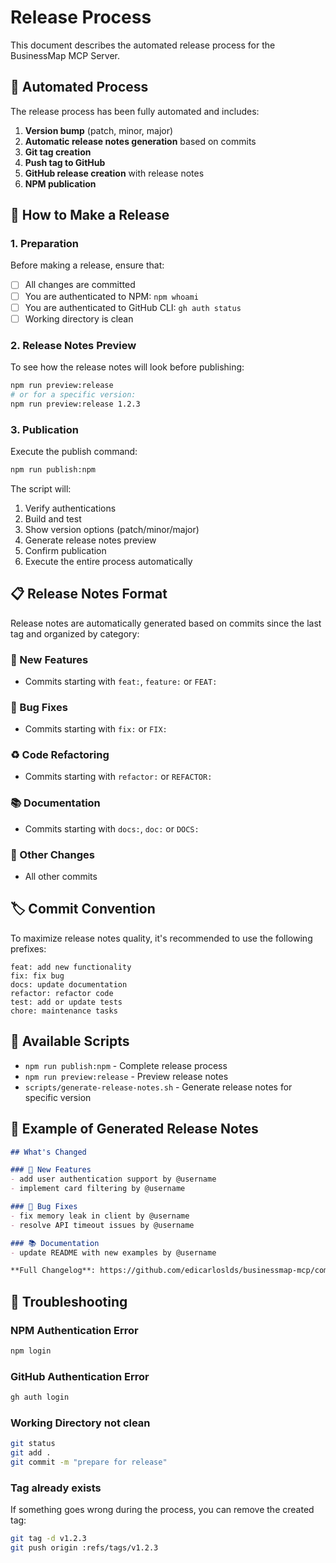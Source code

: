# Release Process

This document describes the automated release process for the BusinessMap MCP Server.

## 🚀 Automated Process

The release process has been fully automated and includes:

1. **Version bump** (patch, minor, major)
2. **Automatic release notes generation** based on commits
3. **Git tag creation**
4. **Push tag to GitHub**
5. **GitHub release creation** with release notes
6. **NPM publication**

## 📝 How to Make a Release

### 1. Preparation

Before making a release, ensure that:

- [ ] All changes are committed
- [ ] You are authenticated to NPM: `npm whoami`
- [ ] You are authenticated to GitHub CLI: `gh auth status`
- [ ] Working directory is clean

### 2. Release Notes Preview

To see how the release notes will look before publishing:

```bash
npm run preview:release
# or for a specific version:
npm run preview:release 1.2.3
```

### 3. Publication

Execute the publish command:

```bash
npm run publish:npm
```

The script will:

1. Verify authentications
2. Build and test
3. Show version options (patch/minor/major)
4. Generate release notes preview
5. Confirm publication
6. Execute the entire process automatically

## 📋 Release Notes Format

Release notes are automatically generated based on commits since the last tag and organized by category:

### 🚀 New Features
- Commits starting with `feat:`, `feature:` or `FEAT:`

### 🐛 Bug Fixes  
- Commits starting with `fix:` or `FIX:`

### ♻️ Code Refactoring
- Commits starting with `refactor:` or `REFACTOR:`

### 📚 Documentation
- Commits starting with `docs:`, `doc:` or `DOCS:`

### 🔧 Other Changes
- All other commits

## 🏷️ Commit Convention

To maximize release notes quality, it's recommended to use the following prefixes:

```
feat: add new functionality
fix: fix bug
docs: update documentation
refactor: refactor code
test: add or update tests
chore: maintenance tasks
```

## 🔧 Available Scripts

- `npm run publish:npm` - Complete release process
- `npm run preview:release` - Preview release notes
- `scripts/generate-release-notes.sh` - Generate release notes for specific version

## 🎯 Example of Generated Release Notes

```markdown
## What's Changed

### 🚀 New Features
- add user authentication support by @username
- implement card filtering by @username

### 🐛 Bug Fixes
- fix memory leak in client by @username
- resolve API timeout issues by @username

### 📚 Documentation
- update README with new examples by @username

**Full Changelog**: https://github.com/edicarloslds/businessmap-mcp/compare/v1.0.0...v1.1.0
```

## 🚨 Troubleshooting

### NPM Authentication Error
```bash
npm login
```

### GitHub Authentication Error
```bash
gh auth login
```

### Working Directory not clean
```bash
git status
git add .
git commit -m "prepare for release"
```

### Tag already exists
If something goes wrong during the process, you can remove the created tag:
```bash
git tag -d v1.2.3
git push origin :refs/tags/v1.2.3
``` 